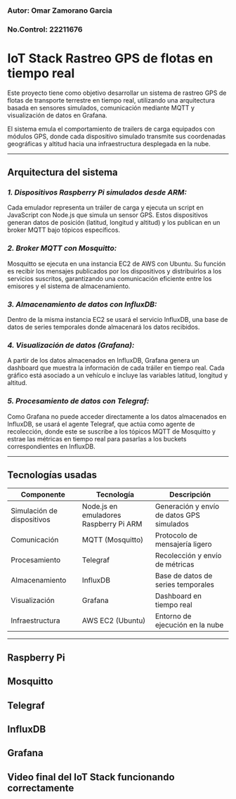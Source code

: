### Autor: Omar Zamorano Garcia
### No.Control: 22211676

# IoT Stack Rastreo GPS de flotas en tiempo real

Este proyecto tiene como objetivo desarrollar un sistema de rastreo GPS de flotas de transporte terrestre en tiempo real, utilizando una arquitectura basada en sensores simulados, comunicación mediante MQTT y visualización de datos en Grafana.

El sistema emula el comportamiento de trailers de carga equipados con módulos GPS, donde cada dispositivo simulado transmite sus coordenadas geográficas y altitud hacia una infraestructura desplegada en la nube.

---

## Arquitectura del sistema

### ***1. Dispositivos Raspberry Pi simulados desde ARM:***
Cada emulador representa un tráiler de carga y ejecuta un script en JavaScript con Node.js que simula un sensor GPS.
Estos dispositivos generan datos de posición (latitud, longitud y altitud) y los publican en un broker MQTT bajo tópicos específicos.

### ***2. Broker MQTT con Mosquitto:***
Mosquitto se ejecuta en una instancia EC2 de AWS con Ubuntu.
Su función es recibir los mensajes publicados por los dispositivos y distribuirlos a los servicios suscritos, garantizando una comunicación eficiente entre los emisores y el sistema de almacenamiento.

### ***3. Almacenamiento de datos con InfluxDB:***
Dentro de la misma instancia EC2 se usará el servicio InfluxDB, una base de datos de series temporales donde almacenará los datos recibidos.

### ***4. Visualización de datos (Grafana):***
A partir de los datos almacenados en InfluxDB, Grafana genera un dashboard que muestra la información de cada tráiler en tiempo real.
Cada gráfico está asociado a un vehículo e incluye las variables latitud, longitud y altitud.

### ***5. Procesamiento de datos con Telegraf:***
Como Grafana no puede acceder directamente a los datos almacenados en InfluxDB, se usará el agente Telegraf, que actúa como agente de recolección, donde este se suscribe a los tópicos MQTT de Mosquitto y estrae las métricas en tiempo real para pasarlas a los buckets correspondientes en InfluxDB.

---

## Tecnologías usadas

| **Componente**               | **Tecnología**               | **Descripción**                                      |
|------------------------------|------------------------------|------------------------------------------------------|
| Simulación de dispositivos   | Node.js en emuladores Raspberry Pi ARM | Generación y envío de datos GPS simulados |
| Comunicación                 | MQTT (Mosquitto)             | Protocolo de mensajería ligero                       |
| Procesamiento                | Telegraf                     | Recolección y envío de métricas                      |
| Almacenamiento               | InfluxDB                     | Base de datos de series temporales                   |
| Visualización                | Grafana                      | Dashboard en tiempo real                             |
| Infraestructura              | AWS EC2 (Ubuntu)             | Entorno de ejecución en la nube                      |

---

## Raspberry Pi

## Mosquitto

## Telegraf

## InfluxDB

## Grafana

## Video final del IoT Stack funcionando correctamente
